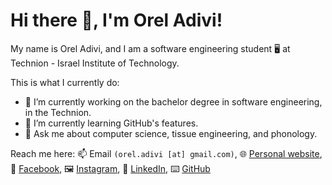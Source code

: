 # Hi there 👋, I'm Orel Adivi!
My name is Orel Adivi, and I am a software engineering student 🖥️ at Technion - Israel Institute of Technology.

This is what I currently do:
- 🔭 I’m currently working on the bachelor degree in software engineering, in the Technion.
- 🌱 I’m currently learning GitHub's features.
- 💬 Ask me about computer science, tissue engineering, and phonology.

Reach me here: 📫 Email `(orel.adivi [at] gmail.com)`, 🌐 [Personal website](https://orel-adivi.github.io/), 📖 [Facebook](https://www.facebook.com/orel.adivi/), 🖼️ [Instagram](todo), 💼 [LinkedIn](https://www.linkedin.com/in/orel-adivi/), ⌨️ [GitHub](https://github.com/orel-adivi)
